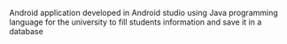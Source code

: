 Android application developed in Android studio using Java programming language for the university to fill students information and save it in a database
